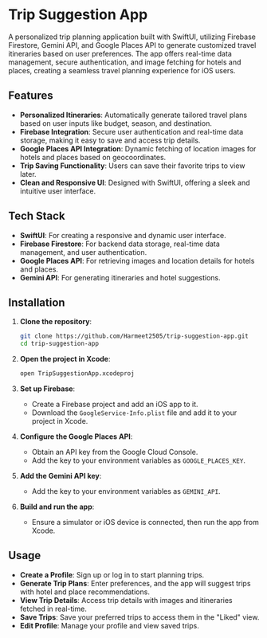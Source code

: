 # Trip Suggestion App

A personalized trip planning application built with SwiftUI, utilizing Firebase Firestore, Gemini API, and Google Places API to generate customized travel itineraries based on user preferences. The app offers real-time data management, secure authentication, and image fetching for hotels and places, creating a seamless travel planning experience for iOS users.

## Features

- **Personalized Itineraries**: Automatically generate tailored travel plans based on user inputs like budget, season, and destination.
- **Firebase Integration**: Secure user authentication and real-time data storage, making it easy to save and access trip details.
- **Google Places API Integration**: Dynamic fetching of location images for hotels and places based on geocoordinates.
- **Trip Saving Functionality**: Users can save their favorite trips to view later.
- **Clean and Responsive UI**: Designed with SwiftUI, offering a sleek and intuitive user interface.

## Tech Stack

- **SwiftUI**: For creating a responsive and dynamic user interface.
- **Firebase Firestore**: For backend data storage, real-time data management, and user authentication.
- **Google Places API**: For retrieving images and location details for hotels and places.
- **Gemini API**: For generating itineraries and hotel suggestions.

## Installation

1. **Clone the repository**:
    ```bash
    git clone https://github.com/Harmeet2505/trip-suggestion-app.git
    cd trip-suggestion-app
    ```

2. **Open the project in Xcode**:
    ```bash
    open TripSuggestionApp.xcodeproj
    ```

3. **Set up Firebase**:
    - Create a Firebase project and add an iOS app to it.
    - Download the `GoogleService-Info.plist` file and add it to your project in Xcode.

4. **Configure the Google Places API**:
    - Obtain an API key from the Google Cloud Console.
    - Add the key to your environment variables as `GOOGLE_PLACES_KEY`.

5. **Add the Gemini API key**:
    - Add the key to your environment variables as `GEMINI_API`.

6. **Build and run the app**:
    - Ensure a simulator or iOS device is connected, then run the app from Xcode.

## Usage

- **Create a Profile**: Sign up or log in to start planning trips.
- **Generate Trip Plans**: Enter preferences, and the app will suggest trips with hotel and place recommendations.
- **View Trip Details**: Access trip details with images and itineraries fetched in real-time.
- **Save Trips**: Save your preferred trips to access them in the "Liked" view.
- **Edit Profile**: Manage your profile and view saved trips.
